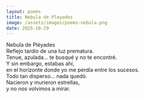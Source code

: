 ```yaml
---
layout: poems
title: Nebula de Pleyades
image: /assets/images/poems-nebula.png
date: 2025-10-29
---
```


Nebula de Pléyades  
Reflejo tardío de una luz prematura.  
Tenue, azulada... te busqué y no te encontré.  
Y sin embargo, estabas ahí,  
en el horizonte donde yo me perdía entre los sucesos.  
Todo tan disperso... nada quedó.  
Nacieron y murieron estrellas,  
y no nos volvimos a mirar.  
